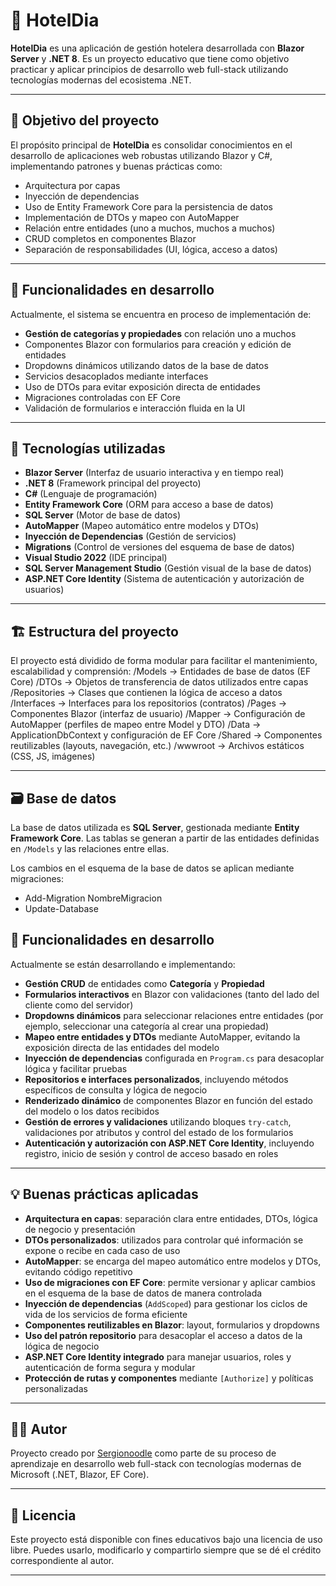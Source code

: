 # 🏨 HotelDia

**HotelDia** es una aplicación de gestión hotelera desarrollada con **Blazor Server** y **.NET 8**. Es un proyecto educativo que tiene como objetivo practicar y aplicar principios de desarrollo web full-stack utilizando tecnologías modernas del ecosistema .NET.

---

## 🎯 Objetivo del proyecto

El propósito principal de **HotelDia** es consolidar conocimientos en el desarrollo de aplicaciones web robustas utilizando Blazor y C#, implementando patrones y buenas prácticas como:

- Arquitectura por capas
- Inyección de dependencias
- Uso de Entity Framework Core para la persistencia de datos
- Implementación de DTOs y mapeo con AutoMapper
- Relación entre entidades (uno a muchos, muchos a muchos)
- CRUD completos en componentes Blazor
- Separación de responsabilidades (UI, lógica, acceso a datos)

---

## 🧱 Funcionalidades en desarrollo

Actualmente, el sistema se encuentra en proceso de implementación de:

- **Gestión de categorías y propiedades** con relación uno a muchos
- Componentes Blazor con formularios para creación y edición de entidades
- Dropdowns dinámicos utilizando datos de la base de datos
- Servicios desacoplados mediante interfaces
- Uso de DTOs para evitar exposición directa de entidades
- Migraciones controladas con EF Core
- Validación de formularios e interacción fluida en la UI

---

## 🔧 Tecnologías utilizadas

- **Blazor Server** (Interfaz de usuario interactiva y en tiempo real)
- **.NET 8** (Framework principal del proyecto)
- **C#** (Lenguaje de programación)
- **Entity Framework Core** (ORM para acceso a base de datos)
- **SQL Server** (Motor de base de datos)
- **AutoMapper** (Mapeo automático entre modelos y DTOs)
- **Inyección de Dependencias** (Gestión de servicios)
- **Migrations** (Control de versiones del esquema de base de datos)
- **Visual Studio 2022** (IDE principal)
- **SQL Server Management Studio** (Gestión visual de la base de datos)
- **ASP.NET Core Identity** (Sistema de autenticación y autorización de usuarios)
  
---

## 🏗️ Estructura del proyecto

El proyecto está dividido de forma modular para facilitar el mantenimiento, escalabilidad y comprensión:
/Models -> Entidades de base de datos (EF Core)
/DTOs -> Objetos de transferencia de datos utilizados entre capas
/Repositories -> Clases que contienen la lógica de acceso a datos
/Interfaces -> Interfaces para los repositorios (contratos)
/Pages -> Componentes Blazor (interfaz de usuario)
/Mapper -> Configuración de AutoMapper (perfiles de mapeo entre Model y DTO)
/Data -> ApplicationDbContext y configuración de EF Core
/Shared -> Componentes reutilizables (layouts, navegación, etc.)
/wwwroot -> Archivos estáticos (CSS, JS, imágenes)


---

## 🗃️ Base de datos

La base de datos utilizada es **SQL Server**, gestionada mediante **Entity Framework Core**. Las tablas se generan a partir de las entidades definidas en `/Models` y las relaciones entre ellas.

Los cambios en el esquema de la base de datos se aplican mediante migraciones:

- Add-Migration NombreMigracion
- Update-Database


## 🚧 Funcionalidades en desarrollo

Actualmente se están desarrollando e implementando:

- **Gestión CRUD** de entidades como **Categoría** y **Propiedad**
- **Formularios interactivos** en Blazor con validaciones (tanto del lado del cliente como del servidor)
- **Dropdowns dinámicos** para seleccionar relaciones entre entidades (por ejemplo, seleccionar una categoría al crear una propiedad)
- **Mapeo entre entidades y DTOs** mediante AutoMapper, evitando la exposición directa de las entidades del modelo
- **Inyección de dependencias** configurada en `Program.cs` para desacoplar lógica y facilitar pruebas
- **Repositorios e interfaces personalizados**, incluyendo métodos específicos de consulta y lógica de negocio
- **Renderizado dinámico** de componentes Blazor en función del estado del modelo o los datos recibidos
- **Gestión de errores y validaciones** utilizando bloques `try-catch`, validaciones por atributos y control del estado de los formularios
- **Autenticación y autorización con ASP.NET Core Identity**, incluyendo registro, inicio de sesión y control de acceso basado en roles

---

## 💡 Buenas prácticas aplicadas

- **Arquitectura en capas**: separación clara entre entidades, DTOs, lógica de negocio y presentación
- **DTOs personalizados**: utilizados para controlar qué información se expone o recibe en cada caso de uso
- **AutoMapper**: se encarga del mapeo automático entre modelos y DTOs, evitando código repetitivo
- **Uso de migraciones con EF Core**: permite versionar y aplicar cambios en el esquema de la base de datos de manera controlada
- **Inyección de dependencias** (`AddScoped`) para gestionar los ciclos de vida de los servicios de forma eficiente
- **Componentes reutilizables en Blazor**: layout, formularios y dropdowns
- **Uso del patrón repositorio** para desacoplar el acceso a datos de la lógica de negocio
- **ASP.NET Core Identity integrado** para manejar usuarios, roles y autenticación de forma segura y modular  
- **Protección de rutas y componentes** mediante `[Authorize]` y políticas personalizadas


---

## 👨‍💻 Autor

Proyecto creado por [Sergionoodle](https://github.com/Sergionoodle) como parte de su proceso de aprendizaje en desarrollo web full-stack con tecnologías modernas de Microsoft (.NET, Blazor, EF Core).

---

## 📄 Licencia

Este proyecto está disponible con fines educativos bajo una licencia de uso libre. Puedes usarlo, modificarlo y compartirlo siempre que se dé el crédito correspondiente al autor.

---


